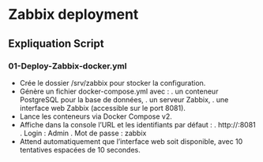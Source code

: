 # Zabbix deployment

## Expliquation Script

### 01-Deploy-Zabbix-docker.yml

- Crée le dossier /srv/zabbix pour stocker la configuration.
- Génère un fichier docker-compose.yml avec :
  . un conteneur PostgreSQL pour la base de données,
  . un serveur Zabbix,
  . une interface web Zabbix (accessible sur le port 8081).
- Lance les conteneurs via Docker Compose v2.
- Affiche dans la console l’URL et les identifiants par défaut :
  . http://<ip>:8081
  . Login : Admin
  . Mot de passe : zabbix
- Attend automatiquement que l’interface web soit disponible, avec 10 tentatives espacées de 10 secondes.

